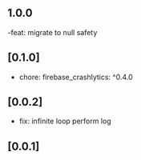 ## 1.0.0

-feat: migrate to null safety

## [0.1.0]

- chore: firebase_crashlytics: ^0.4.0

## [0.0.2]

- fix: infinite loop perform log

## [0.0.1] 


